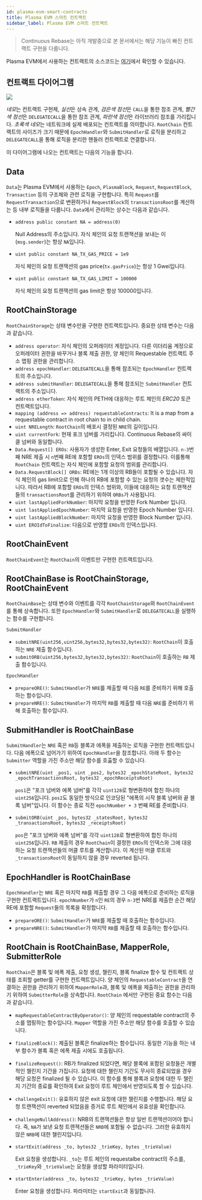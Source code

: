 ```yaml
---
id: plasma-evm-smart-contracts
title: Plasma EVM 스마트 컨트랙트
sidebar_label: Plasma EVM 스마트 컨트랙트
---
```


<!-- TODO: 컨트랙트 함수 부분은 REST API 문서 방식으로? -->

> Continuous Rebase는 아직 개발중으로 본 문서에서는 해당 기능이 빠진 컨트랙트 구현을 다룹니다.

Plasma EVM에서 사용하는 컨트랙트의 소스코드는 [여기](https://github.com/Onther-Tech/plasma-evm-contracts)에서 확인할 수 있습니다.

## 컨트랙트 다이어그램

![](https://i.imgur.com/UEngaR2.png)

*네모*는 컨트랙트 구현체, *실선*은 상속 관계, *검은색 점선*은 `CALL`을 통한 참조 관계, *빨간색 점선*은 `DELEGATECALL`을 통한 참조 관계, *파란색 점선*은 라이브러리 참조를 가리킵니다. *초록색 네모*는 네트워크에 실제 배포되는 컨트랙트를 의미합니다. `RootChain` 컨트랙트의 사이즈가 크기 때문에  `EpochHandler`와 `SubmitHandler`로 로직을 분리하고 `DELEGATECALL`을 통해 로직을 분리한 핸들러 컨트랙트로 연결합니다.

이 다이어그램에 나오는 컨트랙트는 다음의 기능을 합니다.

## Data
`Data`는 Plasma EVM에서 사용하는 `Epoch`, `PlasmaBlock`, `Request`, `RequestBlock`, `Transaction` 등의 구조체와 관련 로직을 구현합니다. 특히 `Request`를 `RequestTransaction`으로 변환하거나 `RequestBlock`의 `transactionsRoot`를 계산하는 등 내부 로직들을 다룹니다. `Data`에서 관리하는 상수는 다음과 같습니다.

- `address public constant NA = address(0)`

  Null Address의 주소입니다. 자식 체인의 요청 트랜잭션을 보내는 이(`msg.sender`)는 항상 `NA`입니다.

- `uint public constant NA_TX_GAS_PRICE = 1e9`

  자식 체인의 요청 트랜잭션의 gas price(`tx.gasPrice`)는 항상 1 Gwei입니다.

- `uint public constant NA_TX_GAS_LIMIT = 100000`

  자식 체인의 요청 트랜잭션의 gas limit은 항상 100000입니다.

## RootChainStorage
`RootChainStorage`는 상태 변수만을 구현한 컨트랙트입니다. 중요한 상태 변수는 다음과 같습니다.

<!-- Name | Type | Description 으로 테이블 만들기? -->

- `address operator`: 자식 체인의 오퍼레이터 계정입니다. 다른 이더리움 계정으로 오퍼레이터 권한을 바꾸거나 블록 제출 권한, 양 체인의 Requestable 컨트랙트 주소 맵핑 권한을 관리합니다.
- `address epochHandler`: `DELEGATECALL`을 통해 참조되는 `EpochHandler` 컨트랙트의 주소입니다.
- `address submitHandler`: `DELEGATECALL`을 통해 참조되는 `SubmitHandler` 컨트랙트의 주소입니다.
- `address etherToken`: 자식 체인의 PETH에 대응하는 루트 체인의 *ERC20* 토큰 컨트랙트입니다.
- `mapping (address => address) requestableContracts`: It is a map from a requestable contract in root chain to in child chain.
- `uint NRELength`: `RootChain`의 배포시 결정된 `NRE`의 길이입니다.
- `uint currentFork`: 현재 포크 넘버를 가리킵니다. Continuous Rebase의 싸이클 넘버와 동일합니다.
- `Data.Request[] EROs`: 사용자가 생성한 Enter, Exit 요청들의 배열입니다. `n-3`번째 NRE 제출 시 `n`번째 RE에 포함할 `EROs`의 인덱스 범위를 결정합니다. 이를통해 `RootChain` 컨트랙트는 자식 체인에 포함할 요청의 범위를 관리합니다.
- `Data.RequestBlock[] ORBs`: RE에는 1개 이상의 RB들이 포함될 수 있습니다. 자식 체인의 gas limit으로 인해 하나의 RB에 포함할 수 있는 요청의 갯수는 제한적입니다. 따라서 RB에 포함할 `EROs`의 인덱스 범위와, 이들에 대응하는 요청 트랜잭션들의 `transactionsRoot`를 관리하기 위하여 `ORBs`가 사용됩니다.
- `uint lastAppliedForkNumber`: 마지막 요청을 반영한 Fork Number 입니다.
- `uint lastAppliedEpochNumber`: 마지막 요청을 반영한 Epoch Number 입니다.
- `uint lastAppliedBlockNumber`: 마지막 요청을 반영한 Block Number 입니다.
- `uint EROIdToFinalize`: 다음으로 반영할 `EROs`의 인덱스입니다.

## RootChainEvent
`RootChainEvent`는 `RootChain`의 이벤트만 구현한 컨트랙트입니다.

## RootChainBase is RootChainStorage, RootChainEvent
`RootChainBase`는 상태 변수와 이벤트를 각각 `RootChainStorage`와 `RootChainEvent`를 통해 상속합니다. 또한 `EpochHandler`와 `SubmitHandler`로 `DELEGATECALL`을 실행하는 함수를 구현합니다.

`SubmitHandler`
- `submitNRE(uint256,uint256,bytes32,bytes32,bytes32)`: `RootChain`이 호출하는 `NRE` 제출 함수입니다.
- `submitORB(uint256,bytes32,bytes32,bytes32)`: `RootChain`이 호출하는 `RB` 제출 함수입니다.

`EpochHandler`
- `prepareORE()`: `SubmitHandler`가 `NRE`를 제출할 때 다음 `RE`를 준비하기 위해 호출하는 함수입니다.
- `prepareNRE()`: `SubmitHandler`가 마지막 `RB`를 제출할 때 다음 `NRE`를 준비하기 위해 호출하는 함수입니다.


## SubmitHandler is RootChainBase
`SubmitHandler`는 `NRE` 혹은 `RB`등 블록과 에폭을 제출하는 로직을 구현한 컨트랙트입니다. 다음 에폭으로 넘어가기 위하여 `EpochHandler`을 참조합니다. 아래 두 함수는 `Submitter` 역할을 가진 주소만 해당 함수를 호춣할 수 있습니다.

- `submitNRE(uint _pos1, uint _pos2, bytes32 _epochStateRoot, bytes32 _epochTransactionsRoot, bytes32 _epochReceiptsRoot)`

  `pos1`은 "포크 넘버와 에폭 넘버"를 각각 `uint128`로 형변환하여 합친 하나의 `uint256`입니다. `pos2`도 동일한 방식으로 인코딩된 "에폭의 시작 블록 넘버와 끝 블록 넘버"입니다. 이 함수는 종료 직전 `epochNumber + 3` 번째 RE를 준비합니다.

- `submitORB(uint _pos, bytes32 _statesRoot, bytes32 _transactionsRoot, bytes32 _receiptsRoot)`

  `pos`은 "포크 넘버와 에폭 넘버"를 각각 `uint128`로 형변환하여 합친 하나의 `uint256`입니다. `RB` 제출의 경우 `RootChain`이 결정한 `EROs`의 인덱스와 그에 대응하는 요청 트랜잭션들의 머클 루트를 계산합니다. 이 계산된 머클 루트와 `_transactionsRoot`이 동일하지 않을 경우 reverted 됩니다.

## EpochHandler is RootChainBase
`EpochHandler`는 `NRE` 혹은 마지막 `RB`를 제출할 경우 그 다음 에폭으로 준비하는 로직을 구현한 컨트랙트입니다. `epochNumber`가 `n`인 `RE`의 경우 `n-3`번 NRE를 제출한 순간 해당 RE에 포함할 `Request`들의 목록을 확정합니다.

- `prepareORE()`: `SubmitHandler`가 `NRE`를 제출할 때 호출하는 함수입니다.
- `prepareNRE()`: `SubmitHandler`가 마지막 `RB`를 제출할 때 호출하는 함수입니다.

## RootChain is RootChainBase, MapperRole, SubmitterRole
`RootChain`은 블록 및 에폭 제출, 요청 생성, 챌린지, 블록 finalize 함수 및 컨트랙트 상태를 조회할 getter를 구현한 컨트랙트입니다. 양 체인의 `RequestableContract`을 연결하는 권한을 관리하기 위하여 `MapperRole`과, 블록 및 에폭을 제출하는 권한을 관리하기 위하여 `SubmitterRole`을 상속합니다. `RootChain` 에서만 구현된 중요 함수는 다음과 같습니다.
- `mapRequestableContractByOperator()`: 양 체인의 requestable contract의 주소를 맵핑하는 함수입니다. `Mapper` 역할을 가진 주소만 해당 함수를 호출할 수 있습니다.

- `finalizeBlock()`: 제출된 블록은 finalize하는 함수입니다. 동일한 기능을 하는 내부 함수가 블록 혹은 에폭 제출 시에도 호출됩니다.

- `finalizeRequest()`: RB가 finalized 되었다면, 해당 블록에 포함된 요청들은 개별적인 챌린지 기간을 가집니다. 요청에 대한 챌린지 기간도 무사히 종료되었을 경우 해당 요청은 finalized 될 수 있습니다. 이 함수를 통해 블록과 요청에 대한 두 챌린지 기간의 종료를 확인하여 Exit 요청이 루트 체인에서 반영되도록 할 수 있습니다.

- `challengeExit()`: 유효하지 않은 exit 요청에 대한 챌린지를 수행합니다. 해당 요청 트랜잭션이 reverted 되었음을 증거로 루트 체인에서 유효성을 확인합니다.

- `challengeNullAddress()`: NRB의 트랜잭션들은 항상 일반 트랜잭션이어야 합니다. 즉, `NA`가 보낸 요청 트랜잭션들은 `NRB`에 포함될 수 없습니다. 그러한 유효하지 않은 `NRB`에 대한 챌린지입니다.

- `startExit(address _to, bytes32 _trieKey, bytes _trieValue)`

  Exit 요청을 생성합니다. `_to`는 루트 체인의 requestalbe contract의 주소를, `_trieKey`와 `_trieValue`는 요청을 생성할 파라미터입니다.

- `startEnter(address _to, bytes32 _trieKey, bytes _trieValue)`

  Enter 요청을 생성합니다. 파라미터는 `startExit`과 동일합니다.

